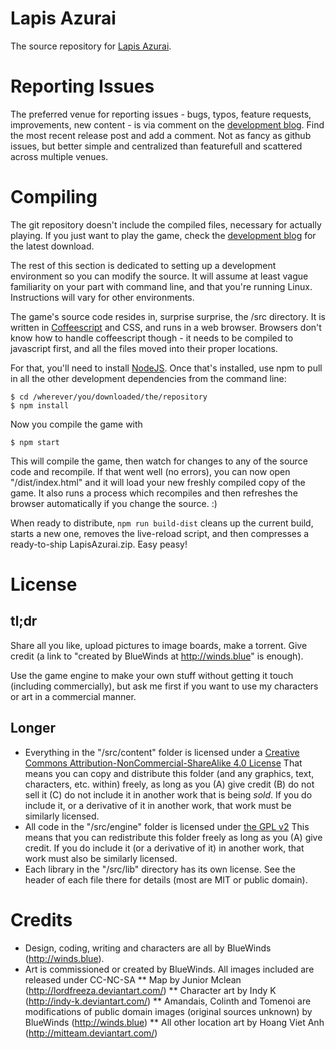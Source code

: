 Lapis Azurai
===========

The source repository for [Lapis Azurai](http://winds.blue/about).

# Reporting Issues
The preferred venue for reporting issues - bugs, typos, feature requests, improvements, new content - is via comment on the [development blog](http://winds.blue/). Find the most recent release post and add a comment. Not as fancy as github issues, but better simple and centralized than featurefull and scattered across multiple venues.

# Compiling
The git repository doesn't include the compiled files, necessary for actually playing. If you just want to play the game, check the [development blog](http://winds.blue/) for the latest download.

The rest of this section is dedicated to setting up a development environment so you can modify the source. It will assume at least vague familiarity on your part with command line, and that you're running Linux. Instructions will vary for other environments.

The game's source code resides in, surprise surprise, the /src directory. It is written in [Coffeescript](http://coffeescript.org/) and CSS, and runs in a web browser. Browsers don't know how to handle coffeescript though - it needs to be compiled to javascript first, and all the files moved into their proper locations.

For that, you'll need to install [NodeJS](http://nodejs.org/). Once that's installed, use npm to pull in all the other development dependencies from the command line:

```
$ cd /wherever/you/downloaded/the/repository
$ npm install
```

Now you compile the game with

```
$ npm start
```

This will compile the game, then watch for changes to any of the source code and recompile. If that went well (no errors), you can now open "/dist/index.html" and it will load your new freshly compiled copy of the game. It also runs a process which recompiles and then refreshes the browser automatically if you change the source. :)

When ready to distribute, `npm run build-dist` cleans up the current build, starts a new one, removes the live-reload script, and then compresses a ready-to-ship LapisAzurai.zip. Easy peasy!

# License

## tl;dr
Share all you like, upload pictures to image boards, make a torrent. Give credit (a link to "created by BlueWinds at http://winds.blue" is enough).

Use the game engine to make your own stuff without getting it touch (including commercially), but ask me first if you want to use my characters or art in a commercial manner.

## Longer
* Everything in the "/src/content" folder is licensed under a [Creative Commons Attribution-NonCommercial-ShareAlike 4.0 License](http://creativecommons.org/licenses/by-nc-sa/4.0/)
  That means you can copy and distribute this folder (and any graphics, text, characters, etc. within) freely, as long as you (A) give credit (B) do not sell it (C) do not include it in another work that is being *sold*.
  If you do include it, or a derivative of it in another work, that work must be similarly licensed.
* All code in the "/src/engine" folder is licensed under [the GPL v2](http://www.gnu.org/licenses/gpl.txt)
  This means that you can redistribute this folder freely as long as you (A) give credit.
  If you do include it (or a derivative of it) in another work, that work must also be similarly licensed.
* Each library in the "/src/lib" directory has its own license. See the header of each file there for details (most are MIT or public domain).

# Credits

* Design, coding, writing and characters are all by BlueWinds (http://winds.blue).
* Art is commissioned or created by BlueWinds. All images included are released under CC-NC-SA
** Map by Junior Mclean (http://lordfreeza.deviantart.com/)
** Character art by Indy K (http://indy-k.deviantart.com/)
** Amandais, Colinth and Tomenoi are modifications of public domain images (original sources unknown) by BlueWinds (http://winds.blue)
** All other location art by Hoang Viet Anh (http://mitteam.deviantart.com/)
